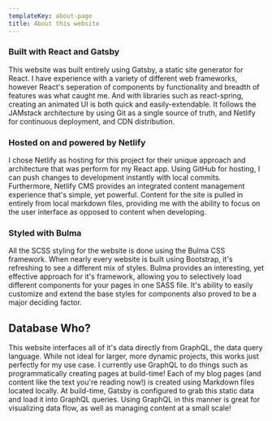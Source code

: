 ```yaml
---
templateKey: about-page
title: About this website
---
```

### Built with React and Gatsby

This website was built entirely using Gatsby, a static site generator for React. I have experience with a variety of different web frameworks, however React's
seperation of components by functionality and breadth of features was what caught me. And with libraries such as react-spring, creating an animated UI is both quick and easily-extendable. It follows the JAMstack architecture by using Git as a single source of truth, and Netlify for continuous deployment, and CDN distribution.

### Hosted on and powered by Netlify

I chose Netlify as hosting for this project for their unique approach and architecture that was perform for my React app. Using GitHub for hosting, I can push changes to development instantly with local commits. Furthermore, Netlify CMS provides an integrated content management experience that's simple, yet powerful. Content for the site is pulled in entirely from local markdown files, providing me with the ability to focus on the user interface as opposed to content when developing. 

### Styled with Bulma

All the SCSS styling for the website is done using the Bulma CSS framework. When nearly every website is built using Bootstrap, it's refreshing to see a different mix of styles. Bulma provides an interesting, yet effective approach for it's framework, allowing you to selectively load different components for your pages in one SASS file. It's ability to easily customize and extend the base styles for components also proved to be a major deciding factor.

## Database Who?

This website interfaces all of it's data directly from GraphQL, the data query language. While not ideal for larger, more dynamic projects, this works just perfectly for my use case. I currently use GraphQL to do things such as programmatically creating pages at build-time! Each of my blog pages (and content like the text you're reading now!) is created using Markdown files located locally. At build-time, Gatsby is configured to grab this static data and load it into GraphQL queries. Using GraphQL in this manner is great for visualizing data flow, as well as managing content at a small scale!
